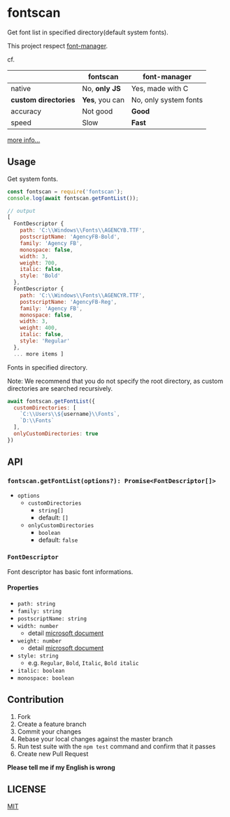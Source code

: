 # fontscan

Get font list in specified directory(default system fonts).

This project respect [font-manager](https://github.com/foliojs/font-manager).

cf.

||fontscan|font-manager|
|---|---|---|
|native|No, **only JS**|Yes, made with C|
|**custom directories**|**Yes**, you can|No, only system fonts|
|accuracy|Not good|**Good**|
|speed|Slow|**Fast**|

[more info...](https://github.com/ssssota/fontscan-vs-font-manager)

## Usage

Get system fonts.

```js
const fontscan = require('fontscan');
console.log(await fontscan.getFontList());

// output
[
  FontDescriptor {
    path: 'C:\\Windows\\Fonts\\AGENCYB.TTF',
    postscriptName: 'AgencyFB-Bold',
    family: 'Agency FB',
    monospace: false,
    width: 3,
    weight: 700,
    italic: false,
    style: 'Bold'
  },
  FontDescriptor {
    path: 'C:\\Windows\\Fonts\\AGENCYR.TTF',
    postscriptName: 'AgencyFB-Reg',
    family: 'Agency FB',
    monospace: false,
    width: 3,
    weight: 400,
    italic: false,
    style: 'Regular'
  },
  ... more items ]
```

Fonts in specified directory.

Note: We recommend that you do not specify the root directory, as custom directories are searched recursively.

```js
await fontscan.getFontList({
  customDirectories: [
    `C:\\Users\\${username}\\Fonts`,
    `D:\\Fonts`
  ],
  onlyCustomDirectories: true
})
```

## API

### `fontscan.getFontList(options?): Promise<FontDescriptor[]>`

- `options`
  - `customDirectories`
    - `string[]`
    - default: `[]`
  - `onlyCustomDirectories`
    - `boolean`
    - default: `false`

### `FontDescriptor`

Font descriptor has basic font informations.

#### Properties

- `path: string`
- `family: string`
- `postscriptName: string`
- `width: number`
  - detail [microsoft document](https://docs.microsoft.com/en-us/typography/opentype/spec/os2#uswidthclass)
- `weight: number`
  - detail [microsoft document](https://docs.microsoft.com/en-us/typography/opentype/spec/os2#usweightclass)
- `style: string`
  - e.g. `Regular`, `Bold`, `Italic`, `Bold italic`
- `italic: boolean`
- `monospace: boolean`

## Contribution

1. Fork
2. Create a feature branch
3. Commit your changes
4. Rebase your local changes against the master branch
5. Run test suite with the `npm test` command and confirm that it passes
6. Create new Pull Request

**Please tell me if my English is wrong**

## LICENSE

[MIT](LICENSE)
